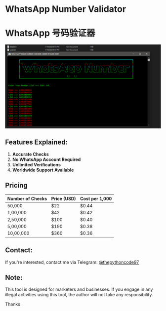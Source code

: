 # WhatsApp Number Validator
# WhatsApp 号码验证器

![image](https://raw.githubusercontent.com/alexrony21/WhatsApp-Number-Validator/refs/heads/main/WhatsApp_Number_Validator.png)

## Features Explained:

1. **Accurate Checks**
2. **No WhatsApp Account Required**
3. **Unlimited Verifications**
4. **Worldwide Support Available**

## Pricing

| **Number of Checks** | **Price (USD)** | **Cost per 1,000** |
| -------------------- | --------------- | ------------------ |
| 50,000               | $22             | $0.44              |
| 1,00,000             | $42             | $0.42              |
| 2,50,000             | $100            | $0.40              |
| 5,00,000             | $190            | $0.38              |
| 10,00,000            | $360            | $0.36              |

## Contact:
If you're interested, contact me via Telegram: [@thepythoncode97](https://t.me/thepythoncode97)

## Note:
This tool is designed for marketers and businesses. If you engage in any illegal activities using this tool, the author will not take any responsibility.

Thanks
